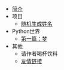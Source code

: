 * [简介](about/ "简介")
* 项目
  * [随机生成姓名](project/random_name "随机生成姓名")
* Python世界
  * [第一篇：梦](python_world/第一篇：梦 "第一篇：梦")
* 其他
  * 请作者喝杯饮料
  * [友情链接](about/friends "友情链接")
